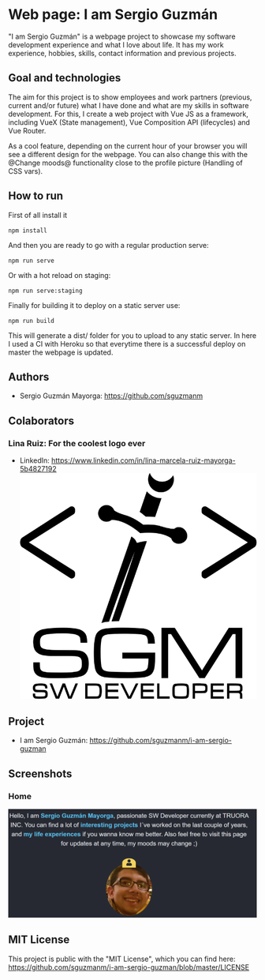 # Web page: I am Sergio Guzmán

"I am Sergio Guzmán" is a webpage project to showcase my software development experience and what I love about life. It has my work experience, hobbies, skills, contact information and previous projects.

## Goal and technologies

The aim for this project is to show employees and work partners (previous, current and/or future) what I have done and what are my skills in software development. For this, I create a web project with Vue JS as a framework, including VueX (State management), Vue Composition API (lifecycles) and Vue Router. 

As a cool feature, depending on the current hour of your browser you will see a different design for the webpage. You can also change this with the @Change moods@ functionality close to the profile picture (Handling of CSS vars). 

## How to run

First of all install it
```
npm install
```

And then you are ready to go with a regular production serve: 

```
npm run serve
```

Or with a hot reload on staging:
```
npm run serve:staging
```

Finally for building it to deploy on a static server use:
```
npm run build
```

This will generate a dist/ folder for you to upload to any static server. In here I used a CI with Heroku so that everytime there is a successful deploy on master the webpage is updated.


## Authors

- Sergio Guzmán Mayorga: https://github.com/sguzmanm

## Colaborators

### Lina Ruiz: For the coolest logo ever
- LinkedIn: https://www.linkedin.com/in/lina-marcela-ruiz-mayorga-5b4827192
![WebPage logo white](./preview/logo-white.svg "WebPage logo white")


## Project

- I am Sergio Guzmán: https://github.com/sguzmanm/i-am-sergio-guzman

## Screenshots

### Home

![Home page image](./preview/i-am-sergio-guzman.png "Home page")


## MIT License

This project is public with the "MIT License", which you can find here: https://github.com/sguzmanm/i-am-sergio-guzman/blob/master/LICENSE


